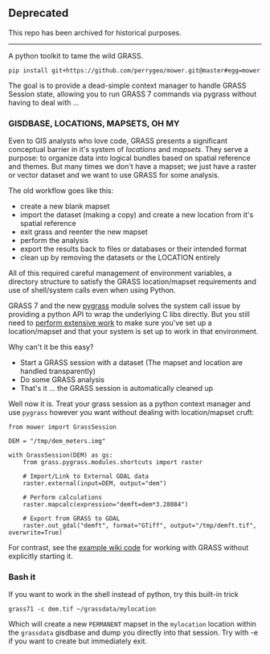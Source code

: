 ## Deprecated
This repo has been archived for historical purposes. 

<hr>

A python toolkit to tame the wild GRASS. 

```
pip install git+https://github.com/perrygeo/mower.git@master#egg=mower
```

The goal is to provide a dead-simple context manager to handle GRASS Session state, allowing you to
run GRASS 7 commands via pygrass without having to deal with ...

### GISDBASE, LOCATIONS, MAPSETS, OH MY
Even to GIS analysts who love code, GRASS presents a significant conceptual barrier in it's system of 
*locations* and *mapsets*. They serve a purpose: to organize data into logical bundles based on spatial reference
and themes. But many times we don't have a mapset; we just have a raster or vector dataset and we want to
use GRASS for some analysis.

The old workflow goes like this:
* create a new blank mapset
* import the dataset (making a copy) and create a new location from it's spatial reference
* exit grass and reenter the new mapset
* perform the analysis
* export the results back to files or databases or their intended format
* clean up by removing the datasets or the LOCATION entirely

All of this required careful management of environment variables, a directory structure
to satisfy the GRASS location/mapset requirements and use of shell/system calls
even when using Python.

GRASS 7 and the new [pygrass](http://grasswiki.osgeo.org/wiki/Python/pygrass) module solves the system call issue by providing a python 
API to wrap the underlying C libs directly. But you still need to 
[perform extensive work](http://grasswiki.osgeo.org/wiki/Working_with_GRASS_without_starting_it_explicitly#Python:_GRASS_GIS_7_without_existing_location_using_metadata_only) to make sure you've set up a location/mapset and that your
system is set up to work in that environment.

Why can't it be this easy?
* Start a GRASS session with a dataset (The mapset and location are handled transparently)
* Do some GRASS analysis
* That's it ... the GRASS session is automatically cleaned up

Well now it is. Treat your grass session as a python context manager and use `pygrass`
however you want without dealing with location/mapset cruft:

	from mower import GrassSession

	DEM = "/tmp/dem_meters.img"

	with GrassSession(DEM) as gs:
	    from grass.pygrass.modules.shortcuts import raster

	    # Import/Link to External GDAL data
	    raster.external(input=DEM, output="dem")

	    # Perform calculations
	    raster.mapcalc(expression="demft=dem*3.28084")

	    # Export from GRASS to GDAL
	    raster.out_gdal("demft", format="GTiff", output="/tmp/demft.tif", overwrite=True)

For contrast, see the [example wiki code](http://grasswiki.osgeo.org/wiki/Working_with_GRASS_without_starting_it_explicitly#Python:_GRASS_GIS_7_without_existing_location_using_metadata_only) for working with GRASS without explicitly starting it.


### Bash it

If you want to work in the shell instead of python, try this built-in trick

    grass71 -c dem.tif ~/grassdata/mylocation

Which will create a new `PERMANENT` mapset in the `mylocation` location within the
`grassdata` gisdbase and dump you directly into that session. Try with -e if you want to create
but immediately exit.
